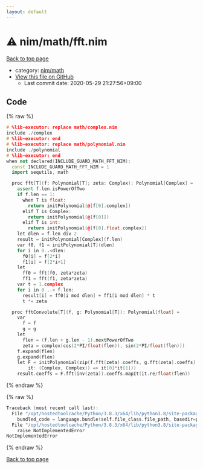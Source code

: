 ```yaml
---
layout: default
---
```


<!-- mathjax config similar to math.stackexchange -->
<script type="text/javascript" async
  src="https://cdnjs.cloudflare.com/ajax/libs/mathjax/2.7.5/MathJax.js?config=TeX-MML-AM_CHTML">
</script>
<script type="text/x-mathjax-config">
  MathJax.Hub.Config({
    TeX: { equationNumbers: { autoNumber: "AMS" }},
    tex2jax: {
      inlineMath: [ ['$','$'] ],
      processEscapes: true
    },
    "HTML-CSS": { matchFontHeight: false },
    displayAlign: "left",
    displayIndent: "2em"
  });
</script>

<script type="text/javascript" src="https://cdnjs.cloudflare.com/ajax/libs/jquery/3.4.1/jquery.min.js"></script>
<script src="https://cdn.jsdelivr.net/npm/jquery-balloon-js@1.1.2/jquery.balloon.min.js" integrity="sha256-ZEYs9VrgAeNuPvs15E39OsyOJaIkXEEt10fzxJ20+2I=" crossorigin="anonymous"></script>
<script type="text/javascript" src="../../../assets/js/copy-button.js"></script>
<link rel="stylesheet" href="../../../assets/css/copy-button.css" />


# :warning: nim/math/fft.nim

<a href="../../../index.html">Back to top page</a>

* category: <a href="../../../index.html#bd14bd52ccff4808e6325845b40c8b47">nim/math</a>
* <a href="{{ site.github.repository_url }}/blob/master/nim/math/fft.nim">View this file on GitHub</a>
    - Last commit date: 2020-05-29 21:27:56+09:00




## Code

<a id="unbundled"></a>
{% raw %}
```cpp
# %lib-executor: replace math/complex.nim
include ./complex
# %lib-executor: end
# %lib-executor: replace math/polynomial.nim
include ./polynomial
# %lib-executor: end
when not declared(INCLUDE_GUARD_MATH_FFT_NIM):
  const INCLUDE_GUARD_MATH_FFT_NIM = 1
  import sequtils, math

  proc fft[T](f: Polynomial[T]; zeta: Complex): Polynomial[Complex] =
    assert f.len.isPowerOfTwo
    if f.len == 1:
      when T is float:
        return initPolynomial(@[f[0].complex])
      elif T is Complex:
        return initPolynomial(@[f[0]])
      elif T is int:
        return initPolynomial(@[f[0].float.complex])
    let dlen = f.len div 2
    result = initPolynomial[Complex](f.len)
    var f0, f1 = initPolynomial[T](dlen)
    for i in 0..<dlen:
      f0[i] = f[2*i]
      f1[i] = f[2*i+1]
    let
      ff0 = fft(f0, zeta*zeta)
      ff1 = fft(f1, zeta*zeta)
    var t = 1.complex
    for i in 0 ..< f.len:
      result[i] = ff0[i mod dlen] + ff1[i mod dlen] * t
      t *= zeta

  proc fftConvolute[T](f, g: Polynomial[T]): Polynomial[float] =
    var
      f = f
      g = g
    let
      flen = (f.len + g.len - 1).nextPowerOfTwo
      zeta = complex(cos(2*PI/float(flen)), sin(2*PI/float(flen)))
    f.expand(flen)
    g.expand(flen)
    let F = initPolynomial(zip(f.fft(zeta).coeffs, g.fft(zeta).coeffs).map((
        it: (Complex, Complex)) => it[0]*it[1]))
    result.coeffs = F.fft(inv(zeta)).coeffs.mapIt(it.re/float(flen))

```
{% endraw %}

<a id="bundled"></a>
{% raw %}
```cpp
Traceback (most recent call last):
  File "/opt/hostedtoolcache/Python/3.8.3/x64/lib/python3.8/site-packages/online_judge_verify_helper-4.10.3-py3.8.egg/onlinejudge_verify/docs.py", line 349, in write_contents
    bundled_code = language.bundle(self.file_class.file_path, basedir=pathlib.Path.cwd())
  File "/opt/hostedtoolcache/Python/3.8.3/x64/lib/python3.8/site-packages/online_judge_verify_helper-4.10.3-py3.8.egg/onlinejudge_verify/languages/nim.py", line 86, in bundle
    raise NotImplementedError
NotImplementedError

```
{% endraw %}

<a href="../../../index.html">Back to top page</a>

